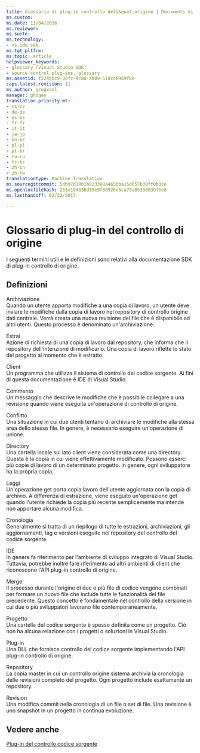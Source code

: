 ```yaml
---
title: Glossario di plug-in controllo dell&quot;origine | Documenti di Microsoft
ms.custom: 
ms.date: 11/04/2016
ms.reviewer: 
ms.suite: 
ms.technology:
- vs-ide-sdk
ms.tgt_pltfrm: 
ms.topic: article
helpviewer_keywords:
- glossary [Visual Studio SDK]
- source control plug-ins, glossary
ms.assetid: f224bbc9-38fc-4c80-ab09-51dcc8969f8e
caps.latest.revision: 11
ms.author: gregvanl
manager: ghogen
translation.priority.mt:
- cs-cz
- de-de
- es-es
- fr-fr
- it-it
- ja-jp
- ko-kr
- pl-pl
- pt-br
- ru-ru
- tr-tr
- zh-cn
- zh-tw
translationtype: Machine Translation
ms.sourcegitcommit: 5db97d19b1b823388a465bba15d057b30ff0b3ce
ms.openlocfilehash: 251e104336d19e9f88926e5ca75a85330039fbe8
ms.lasthandoff: 02/22/2017

---
```

# <a name="source-control-plug-in-glossary"></a>Glossario di plug-in del controllo di origine
I seguenti termini utili e le definizioni sono relativi alla documentazione SDK di plug-in controllo di origine.  
  
## <a name="definitions"></a>Definizioni  
 Archiviazione  
 Quando un utente apporta modifiche a una copia di lavoro, un utente deve inviare le modifiche dalla copia di lavoro nel repository di controllo origine dati centrale. Verrà creata una nuova revisione del file che è disponibile ad altri utenti. Questo processo è denominato un'archiviazione.  
  
 Estrai  
 Azione di richiesta di una copia di lavoro dal repository, che informa che il repository dell'intenzione di modificarlo. Una copia di lavoro riflette lo stato del progetto al momento che è estratto.  
  
 Client  
 Un programma che utilizza il sistema di controllo del codice sorgente. Ai fini di questa documentazione è IDE di Visual Studio.  
  
 Commento  
 Un messaggio che descrive le modifiche che è possibile collegare a una revisione quando viene eseguita un'operazione di controllo di origine.  
  
 Conflitto  
 Una situazione in cui due utenti tentano di archiviare le modifiche alla stessa area dello stesso file. In genere, è necessario eseguire un'operazione di unione.  
  
 Directory  
 Una cartella locale sul lato client viene considerata come una directory. Questa è la copia in cui viene effettivamente modificato. Possono esserci più copie di lavoro di un determinato progetto. in genere, ogni sviluppatore ha la propria copia.  
  
 Leggi  
 Un'operazione get porta copia lavoro dell'utente aggiornata con la copia di archivio. A differenza di estrazione, viene eseguito un'operazione get quando l'utente richiede la copia più recente semplicemente ma intende non apportare alcuna modifica.  
  
 Cronologia  
 Generalmente si tratta di un riepilogo di tutte le estrazioni, archiviazioni, gli aggiornamenti, tag e versioni eseguite nel repository del controllo del codice sorgente.  
  
 IDE  
 In genere fa riferimento per l'ambiente di sviluppo integrato di Visual Studio. Tuttavia, potrebbe inoltre fare riferimento ad altri ambienti di client che riconoscono l'API plug-in controllo di origine.  
  
 Merge  
 Il processo durante l'origine di due o più file di codice vengono combinati per formare un nuovo file che include tutte le funzionalità del file precedente. Questo concetto è fondamentale nel controllo della versione in cui due o più sviluppatori lavorano file contemporaneamente.  
  
 Progetto  
 Una cartella del codice sorgente è spesso definita come un progetto. Ciò non ha alcuna relazione con i progetti o soluzioni in Visual Studio.  
  
 Plug-in  
 Una DLL che fornisce controllo del codice sorgente implementando l'API plug-in controllo di origine.  
  
 Repository  
 La copia master in cui un controllo origine sistema archivia la cronologia delle revisioni completo del progetto. Ogni progetto include esattamente un repository.  
  
 Revision  
 Una modifica commit nella cronologia di un file o set di file. Una revisione è uno snapshot in un progetto in continua evoluzione.  
  
## <a name="see-also"></a>Vedere anche  
 [Plug-in del controllo codice sorgente](../extensibility/source-control-plug-ins.md)
